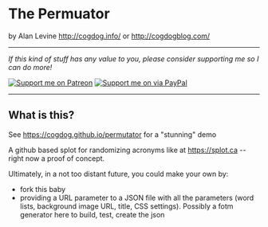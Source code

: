# The Permuator
by Alan Levine http://cogdog.info/ or http://cogdogblog.com/

-----
*If this kind of stuff has any value to you, please consider supporting me so I can do more!*

[![Support me on Patreon](http://cogdog.github.io/images/badge-patreon.png)](https://patreon.com/cogdog) [![Support me on via PayPal](http://cogdog.github.io/images/badge-paypal.png)](https://paypal.me/cogdog)

----- 


## What is this?

See https://cogdog.github.io/permutator for a "stunning" demo


A github based splot for randomizing acronyms like at https://splot.ca -- right now a proof of concept.

Ultimately, in a not too distant future, you could make your own by:

* fork this baby
* providing a URL parameter to a JSON file with all the parameters (word lists, background image URL, title, CSS settings). Possibly a fotm generator here to build, test, create the json
